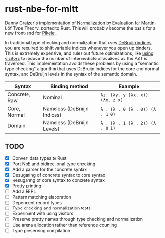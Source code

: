 # rust-nbe-for-mltt

Danny Gratzer's implementation of [Normalization by Evaluation for Martin-Löf
Type Theory][nbe-for-mltt], ported to Rust. This will probably become the basis
for a new front-end for [Pikelet](https://github.com/pikelet-lang/pikelet).

In traditional type checking and normalization that uses [DeBruijn indices][de-bruijn-indices],
you are required to shift variable indices whenever you open up binders. This
is extremely expensive, and rules out future optimizations, like [using
visitors][visitors] to reduce the number of intermediate allocations as the AST
is traversed. This implementation avoids these problems by using a "semantic
type checking"  algorithm that uses DeBruijn indices for the core and normal
syntax, and DeBruijn levels in the syntax of the semantic domain.

| Syntax        | Binding method              | Example                         |
|---------------|-----------------------------|---------------------------------|
| Concrete, Raw | Nominal                     | `λz. (λy. y (λx. x)) (λx. z x)` |
| Core, Normal  | Nameless (DeBruijn Indices) | `λ . (λ . 0 (λ . 0)) (λ . 1 0)` |
| Domain        | Nameless (DeBruijn Levels)  | `λ . (λ . 1 (λ . 2)) (λ . 0 1)` |

[nbe-for-mltt]: https://github.com/jozefg/nbe-for-mltt
[de-bruijn-indices]: https://en.wikipedia.org/wiki/De_Bruijn_index
[visitors]: https://github.com/pikelet-lang/pikelet/issues/75

## TODO

- [x] Convert data types to Rust
- [x] Port NbE and bidirectional type checking
- [x] Add a parser for the concrete syntax
- [x] Desugaring of concrete syntax to core syntax
- [x] Resugaring of core syntax to concrete syntax
- [x] Pretty printing
- [ ] Add a REPL
- [ ] Pattern matching elaboration
- [ ] Dependent record types
- [ ] Type checking and normalization tests
- [ ] Experiment with using visitors
- [ ] Preserve pretty names through type checking and normalization
- [ ] Use arena allocation rather than reference counting
- [ ] Type preserving compilation
